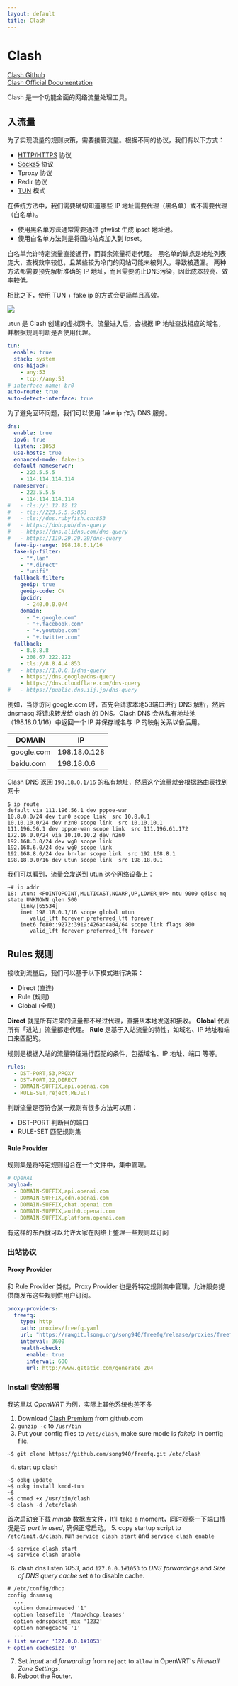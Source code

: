 ```yaml
---
layout: default
title: Clash
---
```


# Clash

[Clash Github](https://github.com/Dreamacro/clash)   
[Clash Official Documentation](https://lancellc.gitbook.io/clash)

Clash 是一个功能全面的网络流量处理工具。

## 入流量

为了实现流量的规则决策，需要接管流量。根据不同的协议，我们有以下方式：

- [HTTP/HTTPS](network/http) 协议
- [Socks5](network/socks5) 协议
- Tproxy 协议
- Redir 协议
- [TUN](network/tun) 模式

在传统方法中，我们需要确切知道哪些 IP 地址需要代理（黑名单）或不需要代理（白名单）。

- 使用黑名单方法通常需要通过 gfwlist 生成 ipset 地址池。
- 使用白名单方法则是将国内站点加入到 ipset。

白名单允许特定流量直接通行，而其余流量将走代理。
黑名单的缺点是地址列表庞大，查找效率较低，且某些较为冷门的网站可能未被列入，导致被遗漏。
两种方法都需要预先解析准确的 IP 地址，而且需要防止DNS污染，因此成本较高、效率较低。

相比之下，使用 TUN + fake ip 的方式会更简单且高效。

![](https://oss.whaleluo.top/blog/img/202307091530969.png)

`utun` 是 Clash 创建的虚拟网卡。流量进入后，会根据 IP 地址查找相应的域名，并根据规则判断是否使用代理。

```yaml
tun:
  enable: true
  stack: system
  dns-hijack:
    - any:53
    - tcp://any:53
# interface-name: br0
auto-route: true
auto-detect-interface: true
```

为了避免回环问题，我们可以使用 fake ip 作为 DNS 服务。

```yaml
dns:
  enable: true
  ipv6: true
  listen: :1053
  use-hosts: true
  enhanced-mode: fake-ip
  default-nameserver:
    - 223.5.5.5
    - 114.114.114.114
  nameserver:
    - 223.5.5.5
    - 114.114.114.114
#   - tls://1.12.12.12
#   - tls://223.5.5.5:853
#   - tls://dns.rubyfish.cn:853
#   - https://doh.pub/dns-query
#   - https://dns.alidns.com/dns-query
#   - https://119.29.29.29/dns-query
  fake-ip-range: 198.18.0.1/16
  fake-ip-filter:
    - "*.lan"
    - "*.direct"
    - "unifi"
  fallback-filter:
    geoip: true
    geoip-code: CN
    ipcidr:
      - 240.0.0.0/4
    domain:
      - "+.google.com"
      - "+.facebook.com"
      - "+.youtube.com"
      - "+.twitter.com"
  fallback:
    - 8.8.8.8
    - 208.67.222.222
    - tls://8.8.4.4:853
#   - https://1.0.0.1/dns-query
    - https://dns.google/dns-query
    - https://dns.cloudflare.com/dns-query
#   - https://public.dns.iij.jp/dns-query

```

例如，当你访问 google.com 时，首先会请求本地53端口进行 DNS 解析，然后 dnsmasq 将请求转发给 clash 的 DNS。Clash DNS 会从私有地址池（198.18.0.1/16）中返回一个 IP 并保存域名与 IP 的映射关系以备后用。


| DOMAIN     | IP           |
| ----       | ----         |
| google.com | 198.18.0.128 |
| baidu.com  | 198.18.0.6   |

Clash DNS 返回 `198.18.0.1/16` 的私有地址，然后这个流量就会根据路由表找到网卡

```shell
$ ip route
default via 111.196.56.1 dev pppoe-wan
10.8.0.0/24 dev tun0 scope link  src 10.8.0.1
10.10.10.0/24 dev n2n0 scope link  src 10.10.10.1
111.196.56.1 dev pppoe-wan scope link  src 111.196.61.172
172.16.0.0/24 via 10.10.10.2 dev n2n0
192.168.3.0/24 dev wg0 scope link
192.168.6.0/24 dev wg0 scope link
192.168.8.0/24 dev br-lan scope link  src 192.168.8.1
198.18.0.0/16 dev utun scope link  src 198.18.0.1
```

我们可以看到，流量会发送到 utun 这个网络设备上：

```shell
~# ip addr
18: utun: <POINTOPOINT,MULTICAST,NOARP,UP,LOWER_UP> mtu 9000 qdisc mq state UNKNOWN qlen 500
    link/[65534]
    inet 198.18.0.1/16 scope global utun
       valid_lft forever preferred_lft forever
    inet6 fe80::9272:3919:426a:4a04/64 scope link flags 800
       valid_lft forever preferred_lft forever
```

## Rules 规则

接收到流量后，我们可以基于以下模式进行决策：

- Direct (直连)
- Rule (规则)
- Global (全局)

**Direct** 就是所有进来的流量都不经过代理，直接从本地发送和接收。
**Global** 代表所有「进站」流量都走代理。
**Rule** 是基于入站流量的特性，如域名、IP 地址和端口来匹配的。


规则是根据入站的流量特征进行匹配的条件，包括域名、IP 地址、端口 等等。

```yaml
rules:
  - DST-PORT,53,PROXY
  - DST-PORT,22,DIRECT
  - DOMAIN-SUFFIX,api.openai.com
  - RULE-SET,reject,REJECT
```

判断流量是否符合某一规则有很多方法可以用：

+ DST-PORT 判断目的端口
+ RULE-SET 匹配规则集


#### Rule Provider

规则集是将特定规则组合在一个文件中，集中管理。

```yaml
# OpenAI
payload:
  - DOMAIN-SUFFIX,api.openai.com
  - DOMAIN-SUFFIX,cdn.openai.com
  - DOMAIN-SUFFIX,chat.openai.com
  - DOMAIN-SUFFIX,auth0.openai.com
  - DOMAIN-SUFFIX,platform.openai.com
```

有这样的东西就可以允许大家在网络上整理一些规则以订阅

### 出站协议

#### Proxy Provider

和 Rule Provider 类似，Proxy Provider 也是将特定规则集中管理，允许服务提供商发布这些规则供用户订阅。

```yaml
proxy-providers:
  freefq:
    type: http
    path: proxies/freefq.yaml
    url: "https://rawgit.lsong.org/song940/freefq/release/proxies/freefq.yaml"
    interval: 3600
    health-check:
      enable: true
      interval: 600
      url: http://www.gstatic.com/generate_204

```

### Install 安装部署

我这里以 *OpenWRT* 为例，实际上其他系统也差不多

1. Download [Clash Premium](https://github.com/Dreamacro/clash/releases/tag/premium) from github.com
2. `gunzip -c` to `/usr/bin`
3. Put your config files to `/etc/clash`, make sure mode is *fakeip* in config file.
```shell
~$ git clone https://github.com/song940/freefq.git /etc/clash
```
4. start up clash
```shell
~$ opkg update
~$ opkg install kmod-tun
~$
~$ chmod +x /usr/bin/clash
~$ clash -d /etc/clash
```
首次启动会下载 *mmdb* 数据库文件，It'll take a moment，同时观察一下端口情况是否 *port in used*, 确保正常启动。
5. copy startup script to `/etc/init.d/clash`, run `service clash start` and `service clash enable`
```shell
~$ service clash start
~$ service clash enable
```
6. clash dns listen *1053*, add `127.0.0.1#1053` to *DNS forwardings* and *Size of DNS query cache* set `0` to disable cache.
```patch
# /etc/config/dhcp
config dnsmasq
  ...
  option domainneeded '1'
  option leasefile '/tmp/dhcp.leases'
  option ednspacket_max '1232'
  option nonegcache '1'
  ...
+ list server '127.0.0.1#1053'
+ option cachesize '0'
```
7. Set *input* and *forwarding* from `reject` to `allow` in OpenWRT's *Firewall Zone Settings*.
8. Reboot the Router.
